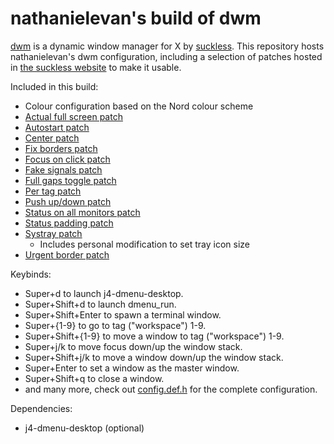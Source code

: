# nathanielevan's build of dwm

[dwm](https://dwm.suckless.org/) is a dynamic window manager for X by [suckless](https://suckless.org). This repository hosts nathanielevan's dwm configuration, including a selection of patches hosted in [the suckless website](https://dwm.suckless.org/patches/) to make it usable.

Included in this build:
- Colour configuration based on the Nord colour scheme
- [Actual full screen patch](https://dwm.suckless.org/patches/actualfullscreen)
- [Autostart patch](https://dwm.suckless.org/patches/autostart)
- [Center patch](https://dwm.suckless.org/patches/center)
- [Fix borders patch](https://dwm.suckless.org/patches/alpha)
- [Focus on click patch](https://dwm.suckless.org/patches/focusonclick)
- [Fake signals patch](https://dwm.suckless.org/patches/fsignal)
- [Full gaps toggle patch](https://dwm.suckless.org/patches/fullgaps)
- [Per tag patch](https://dwm.suckless.org/patches/pertag)
- [Push up/down patch](https://dwm.suckless.org/patches/push)
- [Status on all monitors patch](https://dwm.suckless.org/patches/statusallmons)
- [Status padding patch](https://dwm.suckless.org/patches/statuspadding)
- [Systray patch](https://dwm.suckless.org/patches/systray)
  * Includes personal modification to set tray icon size
- [Urgent border patch](https://dwm.suckless.org/patches/urgentborder)

Keybinds:
- Super+d to launch j4-dmenu-desktop.
- Super+Shift+d to launch dmenu_run.
- Super+Shift+Enter to spawn a terminal window.
- Super+{1-9} to go to tag ("workspace") 1-9.
- Super+Shift+{1-9} to move a window to tag ("workspace") 1-9.
- Super+j/k to move focus down/up the window stack.
- Super+Shift+j/k to move a window down/up the window stack.
- Super+Enter to set a window as the master window.
- Super+Shift+q to close a window.
- and many more, check out [config.def.h](config.def.h) for the complete configuration.

Dependencies:
- j4-dmenu-desktop (optional)
